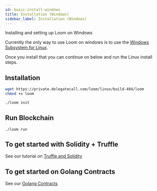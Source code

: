 ```yaml
---
id: basic-install-windows
title: Installation (Windows)
sidebar_label: Installation (Windows)
---
```

Installing and setting up Loom on Windows

Currently the only way to use Loom on windows is to use the [Windows Subsystem for Linux](https://docs.microsoft.com/en-us/windows/wsl/install-win10).

Once you install that you can continue on below and run the Linux install steps.

## Installation

```bash
wget https://private.delegatecall.com/loom/linux/build-404/loom
chmod +x loom

./loom init
```

## Run Blockchain

    ./loom run
    

## To get started with Solidity + Truffle

See our tutorial on [Truffle and Solidity](truffle-deploy.html)

## To get started on Golang Contracts

See our [Golang Contracts](prereqs.html)